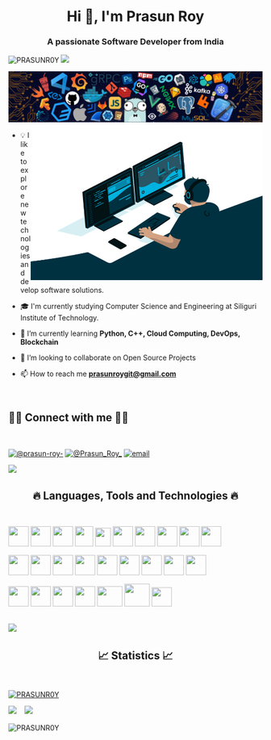 <h1 align="center">Hi 👋, I'm Prasun Roy</h1>
<h3 align="center">A passionate Software Developer from India</h3>

<p align="left"> <img src="https://komarev.com/ghpvc/?username=PRASUNR0Y&label=Profile%20views&color=0e75b6&style=flat" alt="PRASUNR0Y" /> <a href="https://prasunr0y.github.io" target="blank"><img src="https://img.shields.io/badge/Website-46a2f1.svg?&style=flat-square&logo=Google-Chrome&logoColor=white&link=https://prasunr0y.github.io/"/></a> </p>

<img src="./header_.png">

<br>

<img align="right" alt="GIF" src="https://github.com/PRASUNR0Y/PRASUNR0Y/blob/master/code.gif?raw=true" width="460" height="310" />


- 💡  I like to explore new technologies and develop software solutions.

- 🎓  I'm currently studying Computer Science and Engineering at Siliguri Institute of Technology.

- 🌱 I’m currently learning **Python, C++, Cloud Computing, DevOps, Blockchain**

- 👯 I’m looking to collaborate on Open Source Projects

- 📫 How to reach me **prasunroygit@gmail.com**


<br>

## 🤝🏻 Connect with me 🤝🏻

<br>

<p align="left">
<a href="https://www.linkedin.com/in/prasun-roy-/" target="blank"><img align="center" src="https://raw.githubusercontent.com/peterthehan/peterthehan/master/assets/linkedin.svg" alt="@prasun-roy-" height="30" width="40" /></a>
<a href="https://twitter.com/Prasun_Roy_" target="blank"><img align="center" src="https://raw.githubusercontent.com/peterthehan/peterthehan/master/assets/twitter.svg" alt="@Prasun_Roy_" height="30" width="40" /></a>
<a href="mailto:prasunroygit@gmail.com"><img src="https://img.icons8.com/color/96/000000/gmail.png" align="center" alt="email" height="40" width="40" /></a>
</p>

<img src="https://user-images.githubusercontent.com/73097560/115834477-dbab4500-a447-11eb-908a-139a6edaec5c.gif"> 


<h2 align="center">🔥 Languages, Tools and Technologies 🔥</h2>

<br>

<p align="left"> 
<img src="https://cdn.jsdelivr.net/gh/devicons/devicon/icons/cplusplus/cplusplus-original.svg" width="40" height="40"/> 
<img src="https://cdn.jsdelivr.net/gh/devicons/devicon/icons/python/python-original-wordmark.svg" width="40" height="40"/>
<img src="https://cdn.jsdelivr.net/gh/devicons/devicon/icons/go/go-original-wordmark.svg" width="40" height="40"/>   
<img src="https://cdn.jsdelivr.net/gh/devicons/devicon/icons/solidity/solidity-original.svg" width="36" height="40"/>
<img src="https://cdn.jsdelivr.net/gh/devicons/devicon/icons/kotlin/kotlin-original.svg" width="31" height="37"/>
<img src="https://cdn.jsdelivr.net/gh/devicons/devicon/icons/nodejs/nodejs-plain.svg" width="40" height="40"/> 
<img src="https://cdn.jsdelivr.net/gh/devicons/devicon/icons/express/express-original-wordmark.svg" width="40" height="40"/>
<img src="https://cdn.jsdelivr.net/gh/devicons/devicon/icons/bootstrap/bootstrap-original-wordmark.svg" width="40" height="40"/>   
<img src="https://cdn.jsdelivr.net/gh/devicons/devicon/icons/javascript/javascript-original.svg" width="40" height="40"/>
<img src="https://cdn.jsdelivr.net/gh/devicons/devicon/icons/redux/redux-original.svg" width="40" height="40"/>
</p>


<p align="left"> 
<img src="https://cdn.jsdelivr.net/gh/devicons/devicon/icons/mysql/mysql-original-wordmark.svg" width="40" height="40"/> 
<img src="https://cdn.jsdelivr.net/gh/devicons/devicon/icons/postgresql/postgresql-original-wordmark.svg" width="40" height="40"/>
<img src="https://cdn.jsdelivr.net/gh/devicons/devicon/icons/mongodb/mongodb-original-wordmark.svg" width="40" height="40"/>
<img src="https://cdn.jsdelivr.net/gh/devicons/devicon/icons/react/react-original-wordmark.svg" width="40" height="40"/> 
<img src="https://cdn.jsdelivr.net/gh/devicons/devicon/icons/nextjs/nextjs-original-wordmark.svg" width="40" height="40"/>
<img src="https://cdn.jsdelivr.net/gh/devicons/devicon/icons/nextjs/nextjs-original.svg" width="40" height="40"/>   
<img src="https://cdn.jsdelivr.net/gh/devicons/devicon/icons/qt/qt-original.svg" width="40" height="40"/> 
<img src="https://cdn.jsdelivr.net/gh/devicons/devicon/icons/linux/linux-original.svg" width="40" height="40"/> 
<img src="https://cdn.jsdelivr.net/gh/devicons/devicon/icons/windows8/windows8-original.svg" width="40" height="40"/>
</p>


<p align="left"> 
<img src="https://cdn.jsdelivr.net/gh/devicons/devicon/icons/kubernetes/kubernetes-plain.svg" width="40" height="40"/> 
<img src="https://cdn.jsdelivr.net/gh/devicons/devicon/icons/docker/docker-original-wordmark.svg" width="40" height="40"/>
<img src="https://cdn.jsdelivr.net/gh/devicons/devicon/icons/bash/bash-original.svg" width="40" height="40"/>   
<img src="https://cdn.jsdelivr.net/gh/devicons/devicon/icons/git/git-original.svg" width="40" height="40"/>
<img src="https://cdn.jsdelivr.net/gh/devicons/devicon/icons/amazonwebservices/amazonwebservices-original.svg" width="50" height="40"/>
<img src="https://cdn.jsdelivr.net/gh/devicons/devicon/icons/googlecloud/googlecloud-original.svg" width="50" height="45"/>
<img src="https://cdn.jsdelivr.net/gh/devicons/devicon/icons/azure/azure-original.svg" width="40" height="38"/>
</p>

<br>

<img src="https://user-images.githubusercontent.com/73097560/115834477-dbab4500-a447-11eb-908a-139a6edaec5c.gif"> 


<h2 align="center">📈 Statistics 📈</h2>
<br>

<p align="left"> <a href="https://github.com/ryo-ma/github-profile-trophy"><img src="https://github-profile-trophy.vercel.app/?username=PRASUNR0Y&theme=onedark&title=MultiLanguage,Joined2020,Commits,Repositories,Stars,PullRequest&margin-w=16" alt="PRASUNR0Y" /></a> </p>


<p>
<img height="137px" src="https://github-readme-stats.vercel.app/api?username=PRASUNR0Y&hide_border=true&show_icons=true&include_all_commits=true&count_private=true&line_height=21&text_color=000&icon_color=000&bg_color=0,ea6161,ffc64d,fffc4d,52fa5a&theme=graywhite" /> <img height="137px" hspace="12" src="https://github-readme-stats.vercel.app/api/top-langs?username=PRASUNR0Y&show_icons=true&locale=en&layout=compact&text_color=000&icon_color=fff&bg_color=0,52fa5a,4dfcff,c64dff&theme=graywhite"/>
</p>

<p><img align="center" src="https://github-readme-streak-stats.herokuapp.com/?user=PRASUNR0Y&" alt="PRASUNR0Y" /></p>